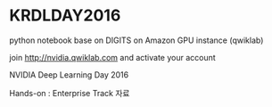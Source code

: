 # KRDLDAY2016

python notebook base on DIGITS on Amazon GPU instance (qwiklab) 

join http://nvidia.qwiklab.com and activate your account 

NVIDIA Deep Learning Day 2016

Hands-on : Enterprise Track 자료

